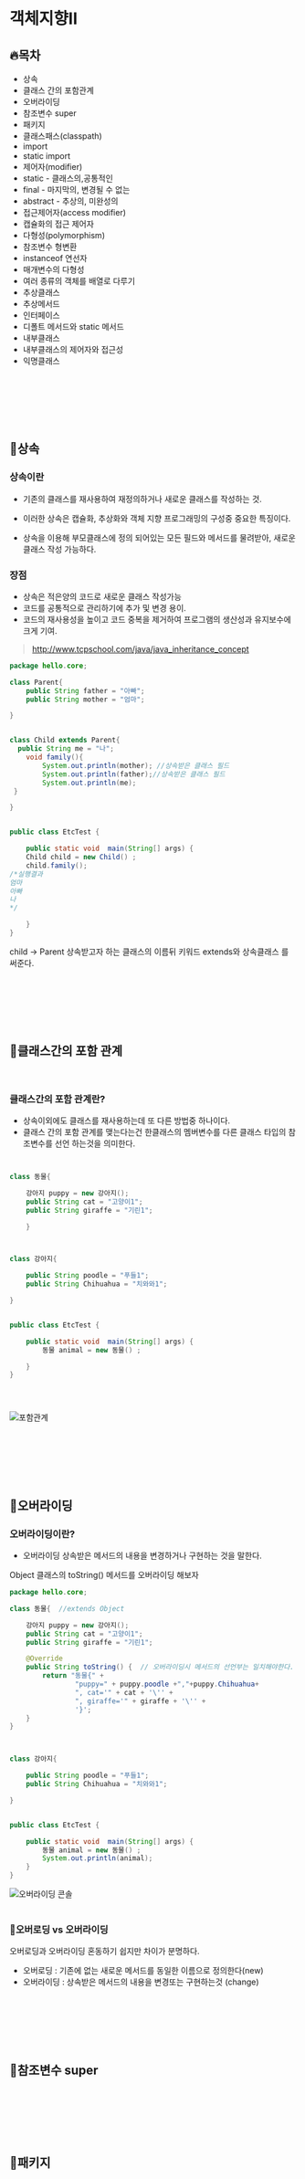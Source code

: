 # 객체지향II

## 🔥목차

- 상속
- 클래스 간의 포함관계
- 오버라이딩
- 참조변수 super
- 패키지
- 클래스패스(classpath)
- import
- static import
- 제어자(modifier)
- static - 클래스의,공통적인
- final - 마지막의, 변경될 수 없는
- abstract - 추상의, 미완성의
- 접근제어자(access modifier)
- 캡슐화의 접근 제어자
- 다형성(polymorphism)
- 참조변수 형변환
- instanceof 연선자
- 매개변수의 다형성
- 여러 종류의 객체를 배열로 다루기
- 추상클래스
- 추상메서드
- 인터페이스
- 디폴트 메서드와 static 메서드
- 내부클래스
- 내부클래스의 제어자와 접근성
- 익명클래스

<br>
<br>
<br>
<br>
<br>

## 📌상속

### 상속이란

- 기존의 클래스를 재사용하여 재정의하거나 새로운 클래스를 작성하는 것.
- 이러한 상속은 캡슐화, 추상화와 객체 지향 프로그래밍의 구성중 중요한 특징이다.

- 상속을 이용해 부모클래스에 정의 되어있는 모든 필드와 메서드를 물려받아, 새로운 클래스 작성 가능하다.

### 장점

- 상속은 적은양의 코드로 새로운 클래스 작성가능
- 코드를 공통적으로 관리하기에 추가 및 변경 용이.
- 코드의 재사용성을 높이고 코드 중복을 제거하여 프로그램의 생산성과 유지보수에 크게 기여.

> http://www.tcpschool.com/java/java_inheritance_concept

```java
package hello.core;

class Parent{
    public String father = "아빠";
    public String mother = "엄마";

}


class Child extends Parent{
  public String me = "나";
    void family(){
        System.out.println(mother); //상속받은 클래스 필드
        System.out.println(father);//상속받은 클래스 필드
        System.out.println(me);
 }

}


public class EtcTest {

    public static void  main(String[] args) {
    Child child = new Child() ;
    child.family();
/*실행결과
엄마
아빠
나
*/

    }
}
```

child -> Parent
상속받고자 하는 클래스의 이름뒤 키워드 extends와 상속클래스 를 써준다.

<br>
<br>
<br>
<br>
<br>

## 📌클래스간의 포함 관계

<br>

### 클래스간의 포함 관계란?

- 상속이외에도 클래스를 재사용하는데 또 다른 방법중 하나이다.
- 클래스 간의 포함 관계를 맺는다는건 한클래스의 멤버변수를 다른 클래스 타입의 참조변수를 선언 하는것을 의미한다.

```java


class 동물{

    강아지 puppy = new 강아지();
    public String cat = "고양이1";
    public String giraffe = "기린1";

    }



class 강아지{

    public String poodle = "푸들1";
    public String Chihuahua = "치와와1";

}


public class EtcTest {

    public static void  main(String[] args) {
        동물 animal = new 동물() ;

    }
}





```

![포함관계](https://user-images.githubusercontent.com/89888075/166632767-f11eb6dd-cc41-4bc6-8e52-e4dbe5a7a23a.png)

<br>
<br>
<br>
<br>
<br>

## 📌오버라이딩

### 오버라이딩이란?

- 오버라이딩 상속받은 메서드의 내용을 변경하거나 구현하는 것을 말한다.

Object 클래스의 toString() 메서드를 오버라이딩 해보자

```java
package hello.core;

class 동물{  //extends Object

    강아지 puppy = new 강아지();
    public String cat = "고양이1";
    public String giraffe = "기린1";

    @Override
    public String toString() {  // 오버라이딩시 메서드의 선언부는 일치해야한다.
        return "동물{" +
                "puppy=" + puppy.poodle +","+puppy.Chihuahua+
                ", cat='" + cat + '\'' +
                ", giraffe='" + giraffe + '\'' +
                '}';
    }
}



class 강아지{

    public String poodle = "푸들1";
    public String Chihuahua = "치와와1";

}


public class EtcTest {

    public static void  main(String[] args) {
        동물 animal = new 동물() ;
        System.out.println(animal);
    }
}
```

![오버라이딩 콘솔](https://user-images.githubusercontent.com/89888075/166634562-7175c857-4967-46a9-bd5c-1c5ad83f25f5.PNG)
<br>
<br>

### 👀오버로딩 vs 오버라이딩

오버로딩과 오버라이딩 혼동하기 쉽지만 차이가 분명하다.

- 오버로딩 : 기존에 없는 새로운 메서드를 동일한 이름으로 정의한다(new)
- 오버라이딩 : 상속받은 메서드의 내용을 변경또는 구현하는것 (change)

<br>
<br>
<br>
<br>
<br>

## 📌참조변수 super

<br>
<br>
<br>
<br>
<br>

## 📌패키지

<br>
<br>
<br>
<br>
<br>

## 📌클래스패스(classpath)

<br>
<br>
<br>
<br>
<br>

## 📌import

<br>
<br>
<br>
<br>
<br>

## 📌static import

<br>
<br>
<br>
<br>
<br>

## 📌제어자(modifier)

<br>
<br>
<br>
<br>
<br>

## 📌static - 클래스의,공통적인

<br>
<br>
<br>
<br>
<br>

## 📌final - 마지막의, 변경될 수 없는

<br>
<br>
<br>
<br>
<br>

## 📌abstract - 추상의, 미완성의

<br>
<br>
<br>
<br>
<br>

## 📌접근제어자(access modifier)

<br>
<br>
<br>
<br>
<br>

## 📌캡슐화의 접근 제어자

<br>
<br>
<br>
<br>
<br>

## 📌다형성(polymorphism)

<br>
<br>
<br>
<br>
<br>

## 📌참조변수 형변환

<br>
<br>
<br>
<br>
<br>

## 📌instanceof 연선자

<br>
<br>
<br>
<br>
<br>

## 📌매개변수의 다형성

<br>
<br>
<br>
<br>
<br>

## 📌여러 종류의 객체를 배열로 다루기

<br>
<br>
<br>
<br>
<br>

## 📌추상클래스

<br>
<br>
<br>
<br>
<br>

## 📌추상메서드

<br>
<br>
<br>
<br>
<br>

## 📌인터페이스

<br>
<br>
<br>
<br>
<br>

## 📌디폴트 메서드와 static 메서드

<br>
<br>
<br>
<br>
<br>

## 📌내부클래스

<br>
<br>
<br>
<br>
<br>

## 📌내부클래스의 제어자와 접근성

<br>
<br>
<br>
<br>
<br>

## 📌익명클래스

<br>
<br>
<br>
<br>
<br>

> ref 자바의정석

